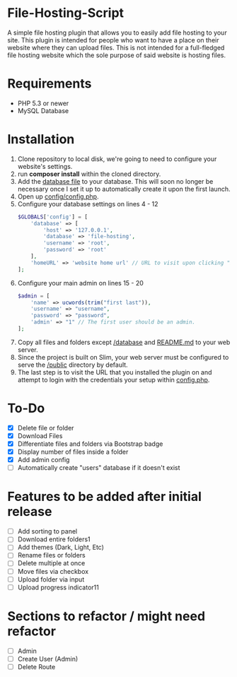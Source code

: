 # File-Hosting-Script

A simple file hosting plugin that allows you to easily add file hosting to your site. This plugin is intended for people who want to have a place on their website where they can upload files. This is not intended for a full-fledged file hosting website which the sole purpose of said website is hosting files.

# Requirements

* PHP 5.3 or newer
* MySQL Database 

# Installation

1. Clone repository to local disk, we're going to need to configure your website's settings.
2. run **composer install** within the cloned directory.
3. Add the [database file](https://github.com/joe-scotto/file-hosting/blob/master/database/users.sql) to your database. This will soon no longer be necessary once I set it up to automatically create it upon the first launch.
4. Open up [config/config.php](https://github.com/joe-scotto/file-hosting/blob/master/config/config.php).
5. Configure your database settings on lines 4 - 12
    ```php
    $GLOBALS['config'] = [
        'database' => [
            'host' => '127.0.0.1',
            'database' => 'file-hosting',
            'username' => 'root',
            'password' => 'root'
        ],
        'homeURL' => 'website home url' // URL to visit upon clicking "back to home" 
    ];
    ```
6. Configure your main admin on lines 15 - 20
    ```php 
    $admin = [
        'name' => ucwords(trim("first last")),
        'username' => "username",
        'password' => "password",
        'admin' => "1" // The first user should be an admin. 
    ];
    ```
7. Copy all files and folders except [/database](https://github.com/joe-scotto/file-hosting/tree/master/database) and [README.md](https://github.com/joe-scotto/file-hosting/blob/master/README.md) to your web server. 
8. Since the project is built on Slim, your web server must be configured to serve the [/public](https://github.com/joe-scotto/file-hosting/tree/master/public) directory by default. 
9. The last step is to visit the URL that you installed the plugin on and attempt to login with the credentials your setup within [config.php](https://github.com/joe-scotto/file-hosting/tree/master/config/config.php).

# To-Do

- [x] Delete file or folder
- [x] Download Files
- [x] Differentiate files and folders via Bootstrap badge
- [x] Display number of files inside a folder
- [x] Add admin config
- [ ] Automatically create "users" database if it doesn't exist

# Features to be added after initial release

- [ ] Add sorting to panel
- [ ] Download entire folders1
- [ ] Add themes (Dark, Light, Etc)
- [ ] Rename files or folders
- [ ] Delete multiple at once
- [ ] Move files via checkbox
- [ ] Upload folder via input
- [ ] Upload progress indicator11

# Sections to refactor / might need refactor

- [ ] Admin
- [ ] Create User (Admin)
- [ ] Delete Route